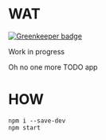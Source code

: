 
# WAT

[![Greenkeeper badge](https://badges.greenkeeper.io/syzer/flux-react-hello.svg)](https://greenkeeper.io/)

Work in progress

Oh no one more TODO app

# HOW
```
npm i --save-dev
npm start
```
